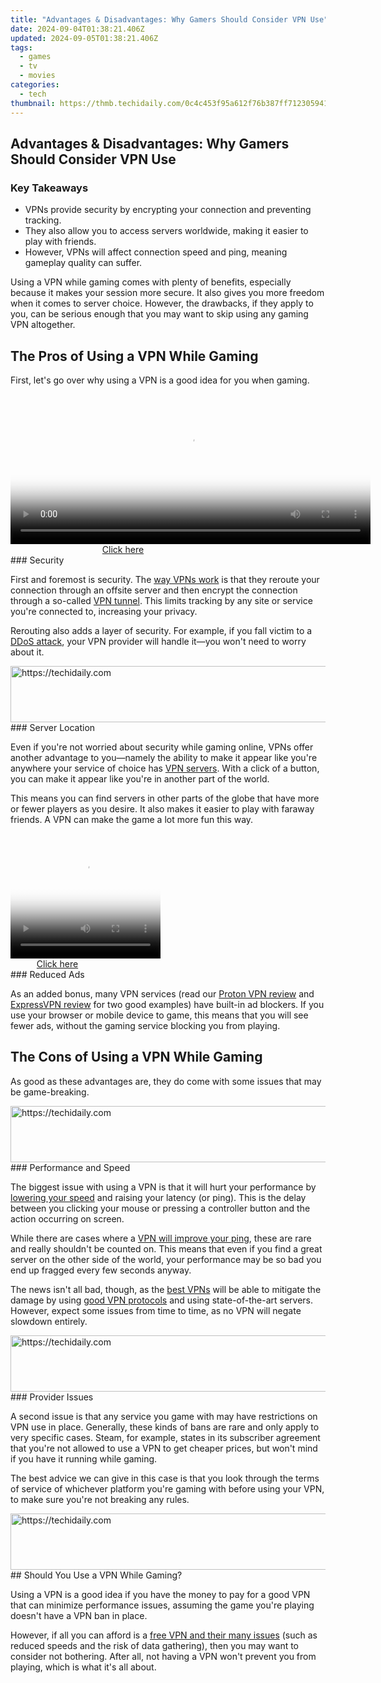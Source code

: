 ```yaml
---
title: "Advantages & Disadvantages: Why Gamers Should Consider VPN Use"
date: 2024-09-04T01:38:21.406Z
updated: 2024-09-05T01:38:21.406Z
tags:
  - games
  - tv
  - movies
categories:
  - tech
thumbnail: https://thmb.techidaily.com/0c4c453f95a612f76b387ff712305941e5398ae6df028882ef27bbdd6859fdde.jpg
---
```


## Advantages & Disadvantages: Why Gamers Should Consider VPN Use

### Key Takeaways

* VPNs provide security by encrypting your connection and preventing tracking.
* They also allow you to access servers worldwide, making it easier to play with friends.
* However, VPNs will affect connection speed and ping, meaning gameplay quality can suffer.

 Using a VPN while gaming comes with plenty of benefits, especially because it makes your session more secure. It also gives you more freedom when it comes to server choice. However, the drawbacks, if they apply to you, can be serious enough that you may want to skip using any gaming VPN altogether.

##  The Pros of Using a VPN While Gaming

 First, let's go over why using a VPN is a good idea for you when gaming.

<!-- affiliate ads begin -->
<span id="1983582">
					<video width="576" height="240" style="cursor:pointer"
           poster="//a.impactradius-go.com/display-clicktoplayimage/1983582.png"
           onclick="if(!this.playClicked){this.play();this.setAttribute('controls',true);this.playClicked=true;}">
	   <source src="//a.impactradius-go.com/display-ad/22993-1983582">
	   <img src="//a.impactradius-go.com/display-clicktoplayimage/1983582.png" style="border: none; height: 100%; width: 100%; object-fit: contain">
	</video>
	<div style="width:360px;text-align:center"><a href="javascript:window.open(decodeURIComponent('https%3A%2F%2Fhomestyler.sjv.io%2Fc%2F5597632%2F1983582%2F22993'), '_blank');void(0);">Click here</a></div>
</span>
<img height="0" width="0" src="https://imp.pxf.io/i/5597632/1983582/22993" style="position:absolute;visibility:hidden;" border="0" />
<!-- affiliate ads end -->
###  Security

 First and foremost is security. The [way VPNs work](https://extra-guidance.techidaily.com/2024-approved-masterclass-in-3d-color-grading-with-custom-luts/) is that they reroute your connection through an offsite server and then encrypt the connection through a so-called [VPN tunnel](https://extra-resources.techidaily.com/cross-service-playlist-exchange-simplified/). This limits tracking by any site or service you're connected to, increasing your privacy.

 Rerouting also adds a layer of security. For example, if you fall victim to a [DDoS attack](https://extra-lessons.techidaily.com/tales-that-echo-through-time-top-8-halls-for-storytellers/), your VPN provider will handle it—you won't need to worry about it.

<!-- affiliate ads begin -->
<a href="https://aligracehair.sjv.io/c/5597632/1915810/19272" target="_top" id="1915810">
  <img src="//a.impactradius-go.com/display-ad/19272-1915810" border="0" alt="https://techidaily.com" width="728" height="90"/>
</a>
<img height="0" width="0" src="https://aligracehair.sjv.io/i/5597632/1915810/19272" style="position:absolute;visibility:hidden;" border="0" />
<!-- affiliate ads end -->
###  Server Location

 Even if you're not worried about security while gaming online, VPNs offer another advantage to you—namely the ability to make it appear like you're anywhere your service of choice has [VPN servers](https://some-approaches.techidaily.com/new-the-impactful-power-of-customer-testimonials-on-sales/). With a click of a button, you can make it appear like you're in another part of the world.

 This means you can find servers in other parts of the globe that have more or fewer players as you desire. It also makes it easier to play with faraway friends. A VPN can make the game a lot more fun this way.

<!-- affiliate ads begin -->
<span id="1265663">
					<video width="240" height="200" style="cursor:pointer"
           poster="//a.impactradius-go.com/display-clicktoplayimage/1265663.png"
           onclick="if(!this.playClicked){this.play();this.setAttribute('controls',true);this.playClicked=true;}">
	   <source src="//a.impactradius-go.com/display-ad/4482-1265663">
	   <img src="//a.impactradius-go.com/display-clicktoplayimage/1265663.png" style="border: none; height: 100%; width: 100%; object-fit: contain">
	</video>
	<div style="width:150px;text-align:center"><a href="javascript:window.open(decodeURIComponent('https%3A%2F%2Fmartinic.evyy.net%2Fc%2F5597632%2F1265663%2F4482'), '_blank');void(0);">Click here</a></div>
</span>
<img height="0" width="0" src="https://imp.pxf.io/i/5597632/1265663/4482" style="position:absolute;visibility:hidden;" border="0" />
<!-- affiliate ads end -->
###  Reduced Ads

 As an added bonus, many VPN services (read our [Proton VPN review](https://visual-screen-recording.techidaily.com/updated-ps3-playback-a-comprehensible-methodology-for-2024/) and [ExpressVPN review](https://techno-recovery.techidaily.com/1722844260698-laptops-smartphones-and-books-oh-my/) for two good examples) have built-in ad blockers. If you use your browser or mobile device to game, this means that you will see fewer ads, without the gaming service blocking you from playing.

##  The Cons of Using a VPN While Gaming

 As good as these advantages are, they do come with some issues that may be game-breaking.

<!-- affiliate ads begin -->
<a href="https://aligracehair.sjv.io/c/5597632/1896532/19272" target="_top" id="1896532">
  <img src="//a.impactradius-go.com/display-ad/19272-1896532" border="0" alt="https://techidaily.com" width="728" height="90"/>
</a>
<img height="0" width="0" src="https://aligracehair.sjv.io/i/5597632/1896532/19272" style="position:absolute;visibility:hidden;" border="0" />
<!-- affiliate ads end -->
###  Performance and Speed

 The biggest issue with using a VPN is that it will hurt your performance by [lowering your speed](https://screen-capture.techidaily.com/2024-approved-saving-screen-shots-in-windows-systems/) and raising your latency (or ping). This is the delay between you clicking your mouse or pressing a controller button and the action occurring on screen.

 While there are cases where a [VPN will improve your ping](https://ios-pokemon-go.techidaily.com/in-2024-where-is-the-best-place-to-catch-dratini-on-apple-iphone-6-drfone-by-drfone-virtual-ios/), these are rare and really shouldn't be counted on. This means that even if you find a great server on the other side of the world, your performance may be so bad you end up fragged every few seconds anyway.

 The news isn't all bad, though, as the [best VPNs](https://some-techniques.techidaily.com/updated-ffmpeg-audioscape-maintaining-original-audio-formats/) will be able to mitigate the damage by using [good VPN protocols](https://youtube-sure.techidaily.com/ed-dominate-youtube-with-effective-content-strategies-for-2024/) and using state-of-the-art servers. However, expect some issues from time to time, as no VPN will negate slowdown entirely.

<!-- affiliate ads begin -->
<a href="https://aligracehair.sjv.io/c/5597632/1959712/19272" target="_top" id="1959712">
  <img src="//a.impactradius-go.com/display-ad/19272-1959712" border="0" alt="https://techidaily.com" width="728" height="90"/>
</a>
<img height="0" width="0" src="https://aligracehair.sjv.io/i/5597632/1959712/19272" style="position:absolute;visibility:hidden;" border="0" />
<!-- affiliate ads end -->
###  Provider Issues

 A second issue is that any service you game with may have restrictions on VPN use in place. Generally, these kinds of bans are rare and only apply to very specific cases. Steam, for example, states in its subscriber agreement that you're not allowed to use a VPN to get cheaper prices, but won't mind if you have it running while gaming.

 The best advice we can give in this case is that you look through the terms of service of whichever platform you're gaming with before using your VPN, to make sure you're not breaking any rules.

<!-- affiliate ads begin -->
<a href="https://aligracehair.sjv.io/c/5597632/1918719/19272" target="_top" id="1918719">
  <img src="//a.impactradius-go.com/display-ad/19272-1918719" border="0" alt="https://techidaily.com" width="728" height="90"/>
</a>
<img height="0" width="0" src="https://aligracehair.sjv.io/i/5597632/1918719/19272" style="position:absolute;visibility:hidden;" border="0" />
<!-- affiliate ads end -->
##  Should You Use a VPN While Gaming?

 Using a VPN is a good idea if you have the money to pay for a good VPN that can minimize performance issues, assuming the game you're playing doesn't have a VPN ban in place.

 However, if all you can afford is a [free VPN and their many issues](https://fox-links.techidaily.com/in-2024-streamline-and-shine-the-top-5-video-quality-tools/) (such as reduced speeds and the risk of data gathering), then you may want to consider not bothering. After all, not having a VPN won't prevent you from playing, which is what it's all about.

<ins class="adsbygoogle"
     style="display:block"
     data-ad-format="autorelaxed"
     data-ad-client="ca-pub-7571918770474297"
     data-ad-slot="1223367746"></ins>



<ins class="adsbygoogle"
     style="display:block"
     data-ad-client="ca-pub-7571918770474297"
     data-ad-slot="8358498916"
     data-ad-format="auto"
     data-full-width-responsive="true"></ins>


